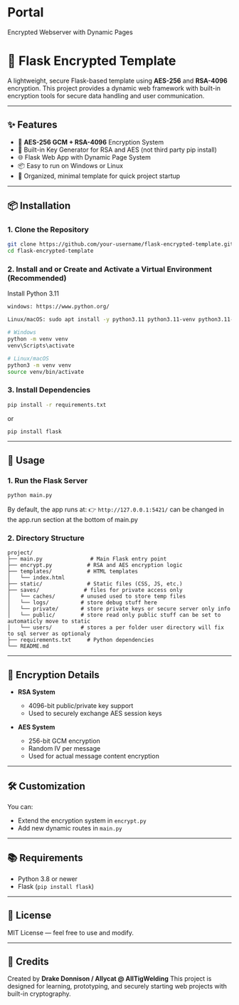 # Portal
 Encrypted Webserver with Dynamic Pages


# 🔐 Flask Encrypted Template

A lightweight, secure Flask-based template using **AES-256** and **RSA-4096** encryption. This project provides a dynamic web framework with built-in encryption tools for secure data handling and user communication.

---

## ✨ Features

* 🔑 **AES-256 GCM + RSA-4096** Encryption System
* 🧰 Built-in Key Generator for RSA and AES (not third party pip install)
* 🌐 Flask Web App with Dynamic Page System 
* 📦 Easy to run on Windows or Linux
* 📁 Organized, minimal template for quick project startup

---

## 📦 Installation

### 1. Clone the Repository

```bash
git clone https://github.com/your-username/flask-encrypted-template.git
cd flask-encrypted-template
```

### 2. Install and or Create and Activate a Virtual Environment (Recommended)

Install Python 3.11
```bash
windows: https://www.python.org/
```

```bash
Linux/macOS: sudo apt install -y python3.11 python3.11-venv python3.11-dev
```

```bash
# Windows
python -m venv venv
venv\Scripts\activate

# Linux/macOS
python3 -m venv venv
source venv/bin/activate
```

### 3. Install Dependencies

```bash
pip install -r requirements.txt
```
or
```bash
pip install flask
```

---

## 🚀 Usage

### 1. Run the Flask Server

```bash
python main.py
```

By default, the app runs at:
👉 `http://127.0.0.1:5421/` 
can be changed in the app.run section at the bottom of main.py

### 2. Directory Structure

```
project/
├── main.py               # Main Flask entry point
├── encrypt.py           # RSA and AES encryption logic
├── templates/           # HTML templates
│   └── index.html
├── static/              # Static files (CSS, JS, etc.)
├── saves/              # files for private access only
│   └── caches/        # unused used to store temp files
│   └── logs/          # store debug stuff here
│   └── private/       # store private keys or secure server only info
│   └── public/        # store read only public stuff can be set to automaticly move to static
│   └── users/         # stores a per folder user directory will fix to sql server as optionaly 
├── requirements.txt     # Python dependencies
└── README.md
```

---

## 🔐 Encryption Details

* **RSA System**

  * 4096-bit public/private key support
  * Used to securely exchange AES session keys

* **AES System**

  * 256-bit GCM encryption
  * Random IV per message
  * Used for actual message content encryption

---

## 🛠 Customization

You can:

* Extend the encryption system in `encrypt.py`
* Add new dynamic routes in `main.py`

---

## 📚 Requirements

* Python 3.8 or newer
* Flask (`pip install flask`)

---

## 📜 License

MIT License — feel free to use and modify.

---

## 🧠 Credits

Created by **Drake Donnison / Allycat @ AllTigWelding**
This project is designed for learning, prototyping, and securely starting web projects with built-in cryptography.
